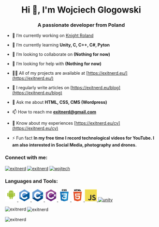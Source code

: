 <h1 align="center">Hi 👋, I'm Wojciech Glogowski</h1>
<h3 align="center">A passionate developer from Poland</h3>

- 🔭 I’m currently working on [Knight Roland](https://play.google.com/store/apps/details?id=com.WDDWSTUDIO.KnightRoland&gl=PL)

- 🌱 I’m currently learning **Unity, C, C++, C#, Pyton**

- 👯 I’m looking to collaborate on **(Nothing for now)**

- 🤝 I’m looking for help with **(Nothing for now)**

- 👨‍💻 All of my projects are available at [https://exitnerd.eu/](https://exitnerd.eu/)

- 📝 I regularly write articles on [https://exitnerd.eu/blog](https://exitnerd.eu/blog)

- 💬 Ask me about **HTML, CSS, CMS (Wordpress)**

- 📫 How to reach me **exitnerd@gmail.com**

- 📄 Know about my experiences [https://exitnerd.eu/cv](https://exitnerd.eu/cv)

- ⚡ Fun fact **In my free time I record technological videos for YouTube. I am also interested in Social Media, photography and drones.**

<h3 align="left">Connect with me:</h3>
<p align="left">
<a href="https://twitter.com/exitnerd" target="blank"><img align="center" src="https://raw.githubusercontent.com/rahuldkjain/github-profile-readme-generator/master/src/images/icons/Social/twitter.svg" alt="exitnerd" height="30" width="40" /></a>
<a href="https://instagram.com/exitnerd" target="blank"><img align="center" src="https://raw.githubusercontent.com/rahuldkjain/github-profile-readme-generator/master/src/images/icons/Social/instagram.svg" alt="exitnerd" height="30" width="40" /></a>
<a href="https://www.youtube.com/c/wojtech" target="blank"><img align="center" src="https://raw.githubusercontent.com/rahuldkjain/github-profile-readme-generator/master/src/images/icons/Social/youtube.svg" alt="wojtech" height="30" width="40" /></a>
</p>

<h3 align="left">Languages and Tools:</h3>
<p align="left"> <a href="https://developer.android.com" target="_blank" rel="noreferrer"> <img src="https://raw.githubusercontent.com/devicons/devicon/master/icons/android/android-original-wordmark.svg" alt="android" width="40" height="40"/> </a> <a href="https://www.cprogramming.com/" target="_blank" rel="noreferrer"> <img src="https://raw.githubusercontent.com/devicons/devicon/master/icons/c/c-original.svg" alt="c" width="40" height="40"/> </a> <a href="https://www.w3schools.com/cpp/" target="_blank" rel="noreferrer"> <img src="https://raw.githubusercontent.com/devicons/devicon/master/icons/cplusplus/cplusplus-original.svg" alt="cplusplus" width="40" height="40"/> </a> <a href="https://www.w3schools.com/cs/" target="_blank" rel="noreferrer"> <img src="https://raw.githubusercontent.com/devicons/devicon/master/icons/csharp/csharp-original.svg" alt="csharp" width="40" height="40"/> </a> <a href="https://www.w3schools.com/css/" target="_blank" rel="noreferrer"> <img src="https://raw.githubusercontent.com/devicons/devicon/master/icons/css3/css3-original-wordmark.svg" alt="css3" width="40" height="40"/> </a> <a href="https://www.w3.org/html/" target="_blank" rel="noreferrer"> <img src="https://raw.githubusercontent.com/devicons/devicon/master/icons/html5/html5-original-wordmark.svg" alt="html5" width="40" height="40"/> </a> <a href="https://developer.mozilla.org/en-US/docs/Web/JavaScript" target="_blank" rel="noreferrer"> <img src="https://raw.githubusercontent.com/devicons/devicon/master/icons/javascript/javascript-original.svg" alt="javascript" width="40" height="40"/> </a> <a href="https://unity.com/" target="_blank" rel="noreferrer"> <img src="https://www.vectorlogo.zone/logos/unity3d/unity3d-icon.svg" alt="unity" width="40" height="40"/> </a> </p>

<p><img align="left" src="https://github-readme-stats.vercel.app/api/top-langs?username=exitnerd&show_icons=true&theme=dark&locale=en&layout=compact" alt="exitnerd" /></p>

<p>&nbsp;<img align="center" src="https://github-readme-stats.vercel.app/api?username=exitnerd&show_icons=true&theme=dark&locale=en" alt="exitnerd" /></p>

<p><img align="center" src="https://github-readme-streak-stats.herokuapp.com/?user=exitnerd&theme=dark" alt="exitnerd" /></p>
